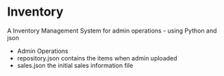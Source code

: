 # Inventory

A Inventory Management System for admin operations - using Python and json

- Admin Operations
- repository.json contains the items when admin uploaded
- sales.json the initial sales information file
